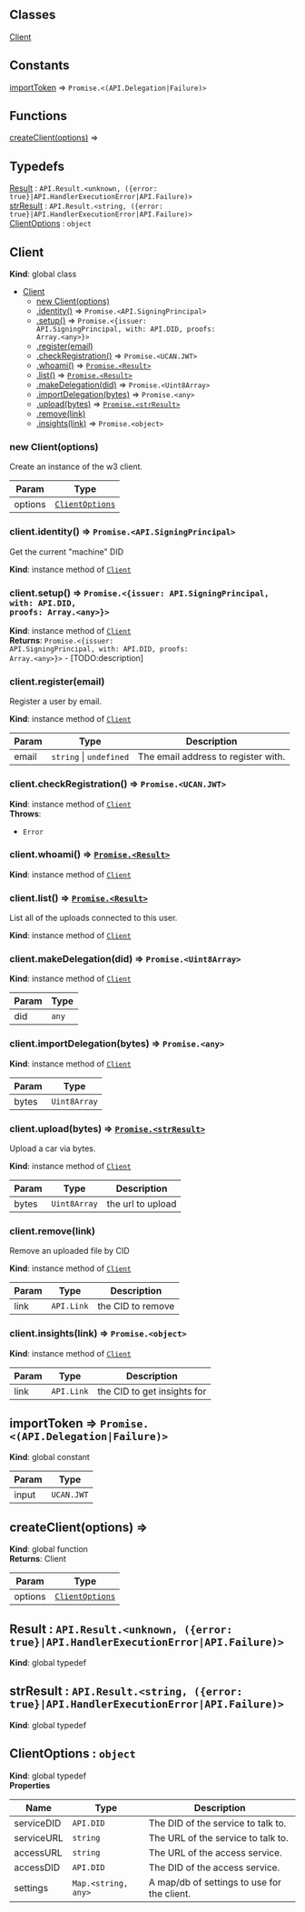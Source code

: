 ## Classes

<dl>
<dt><a href="#Client">Client</a></dt>
<dd></dd>
</dl>

## Constants

<dl>
<dt><a href="#importToken">importToken</a> ⇒ <code>Promise.&lt;(API.Delegation|Failure)&gt;</code></dt>
<dd></dd>
</dl>

## Functions

<dl>
<dt><a href="#createClient">createClient(options)</a> ⇒</dt>
<dd></dd>
</dl>

## Typedefs

<dl>
<dt><a href="#Result">Result</a> : <code>API.Result.&lt;unknown, ({error: true}|API.HandlerExecutionError|API.Failure)&gt;</code></dt>
<dd></dd>
<dt><a href="#strResult">strResult</a> : <code>API.Result.&lt;string, ({error: true}|API.HandlerExecutionError|API.Failure)&gt;</code></dt>
<dd></dd>
<dt><a href="#ClientOptions">ClientOptions</a> : <code>object</code></dt>
<dd></dd>
</dl>

<a name="Client"></a>

## Client
**Kind**: global class  

* [Client](#Client)
    * [new Client(options)](#new_Client_new)
    * [.identity()](#Client+identity) ⇒ <code>Promise.&lt;API.SigningPrincipal&gt;</code>
    * [.setup()](#Client+setup) ⇒ <code>Promise.&lt;{issuer: API.SigningPrincipal, with: API.DID, proofs: Array.&lt;any&gt;}&gt;</code>
    * [.register(email)](#Client+register)
    * [.checkRegistration()](#Client+checkRegistration) ⇒ <code>Promise.&lt;UCAN.JWT&gt;</code>
    * [.whoami()](#Client+whoami) ⇒ [<code>Promise.&lt;Result&gt;</code>](#Result)
    * [.list()](#Client+list) ⇒ [<code>Promise.&lt;Result&gt;</code>](#Result)
    * [.makeDelegation(did)](#Client+makeDelegation) ⇒ <code>Promise.&lt;Uint8Array&gt;</code>
    * [.importDelegation(bytes)](#Client+importDelegation) ⇒ <code>Promise.&lt;any&gt;</code>
    * [.upload(bytes)](#Client+upload) ⇒ [<code>Promise.&lt;strResult&gt;</code>](#strResult)
    * [.remove(link)](#Client+remove)
    * [.insights(link)](#Client+insights) ⇒ <code>Promise.&lt;object&gt;</code>

<a name="new_Client_new"></a>

### new Client(options)
Create an instance of the w3 client.


| Param | Type |
| --- | --- |
| options | [<code>ClientOptions</code>](#ClientOptions) | 

<a name="Client+identity"></a>

### client.identity() ⇒ <code>Promise.&lt;API.SigningPrincipal&gt;</code>
Get the current "machine" DID

**Kind**: instance method of [<code>Client</code>](#Client)  
<a name="Client+setup"></a>

### client.setup() ⇒ <code>Promise.&lt;{issuer: API.SigningPrincipal, with: API.DID, proofs: Array.&lt;any&gt;}&gt;</code>
**Kind**: instance method of [<code>Client</code>](#Client)  
**Returns**: <code>Promise.&lt;{issuer: API.SigningPrincipal, with: API.DID, proofs: Array.&lt;any&gt;}&gt;</code> - [TODO:description]  
<a name="Client+register"></a>

### client.register(email)
Register a user by email.

**Kind**: instance method of [<code>Client</code>](#Client)  

| Param | Type | Description |
| --- | --- | --- |
| email | <code>string</code> \| <code>undefined</code> | The email address to register with. |

<a name="Client+checkRegistration"></a>

### client.checkRegistration() ⇒ <code>Promise.&lt;UCAN.JWT&gt;</code>
**Kind**: instance method of [<code>Client</code>](#Client)  
**Throws**:

- <code>Error</code> 

<a name="Client+whoami"></a>

### client.whoami() ⇒ [<code>Promise.&lt;Result&gt;</code>](#Result)
**Kind**: instance method of [<code>Client</code>](#Client)  
<a name="Client+list"></a>

### client.list() ⇒ [<code>Promise.&lt;Result&gt;</code>](#Result)
List all of the uploads connected to this user.

**Kind**: instance method of [<code>Client</code>](#Client)  
<a name="Client+makeDelegation"></a>

### client.makeDelegation(did) ⇒ <code>Promise.&lt;Uint8Array&gt;</code>
**Kind**: instance method of [<code>Client</code>](#Client)  

| Param | Type |
| --- | --- |
| did | <code>any</code> | 

<a name="Client+importDelegation"></a>

### client.importDelegation(bytes) ⇒ <code>Promise.&lt;any&gt;</code>
**Kind**: instance method of [<code>Client</code>](#Client)  

| Param | Type |
| --- | --- |
| bytes | <code>Uint8Array</code> | 

<a name="Client+upload"></a>

### client.upload(bytes) ⇒ [<code>Promise.&lt;strResult&gt;</code>](#strResult)
Upload a car via bytes.

**Kind**: instance method of [<code>Client</code>](#Client)  

| Param | Type | Description |
| --- | --- | --- |
| bytes | <code>Uint8Array</code> | the url to upload |

<a name="Client+remove"></a>

### client.remove(link)
Remove an uploaded file by CID

**Kind**: instance method of [<code>Client</code>](#Client)  

| Param | Type | Description |
| --- | --- | --- |
| link | <code>API.Link</code> | the CID to remove |

<a name="Client+insights"></a>

### client.insights(link) ⇒ <code>Promise.&lt;object&gt;</code>
**Kind**: instance method of [<code>Client</code>](#Client)  

| Param | Type | Description |
| --- | --- | --- |
| link | <code>API.Link</code> | the CID to get insights for |

<a name="importToken"></a>

## importToken ⇒ <code>Promise.&lt;(API.Delegation\|Failure)&gt;</code>
**Kind**: global constant  

| Param | Type |
| --- | --- |
| input | <code>UCAN.JWT</code> | 

<a name="createClient"></a>

## createClient(options) ⇒
**Kind**: global function  
**Returns**: Client  

| Param | Type |
| --- | --- |
| options | [<code>ClientOptions</code>](#ClientOptions) | 

<a name="Result"></a>

## Result : <code>API.Result.&lt;unknown, ({error: true}\|API.HandlerExecutionError\|API.Failure)&gt;</code>
**Kind**: global typedef  
<a name="strResult"></a>

## strResult : <code>API.Result.&lt;string, ({error: true}\|API.HandlerExecutionError\|API.Failure)&gt;</code>
**Kind**: global typedef  
<a name="ClientOptions"></a>

## ClientOptions : <code>object</code>
**Kind**: global typedef  
**Properties**

| Name | Type | Description |
| --- | --- | --- |
| serviceDID | <code>API.DID</code> | The DID of the service to talk to. |
| serviceURL | <code>string</code> | The URL of the service to talk to. |
| accessURL | <code>string</code> | The URL of the access service. |
| accessDID | <code>API.DID</code> | The DID of the access service. |
| settings | <code>Map.&lt;string, any&gt;</code> | A map/db of settings to use for the client. |


